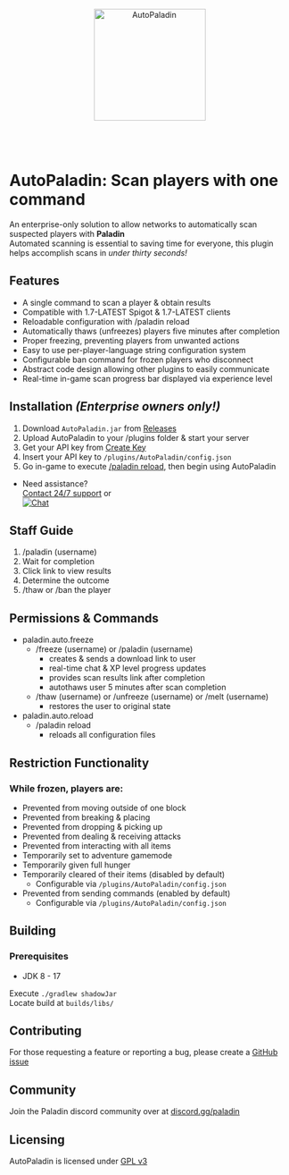<br/>
<a href="https://pld.ac" target="blank_">
    <center><img height="200" alt="AutoPaladin" src="https://cdn.paladin.ac/paladin.svg"/></center>
</a>
<br/> 
<br>
<br>

# <b>AutoPaladin</b>: Scan players with one command
An enterprise-only solution to allow networks to automatically scan suspected players with <b>Paladin</b> <br>
Automated scanning is essential to saving time for everyone, this plugin helps accomplish scans in <i>under thirty seconds!</i>

## <b>Features</b>
- A single command to scan a player & obtain results
- Compatible with 1.7-LATEST Spigot & 1.7-LATEST clients
- Reloadable configuration with /paladin reload
- Automatically thaws (unfreezes) players five minutes after completion
- Proper freezing, preventing players from unwanted actions
- Easy to use per-player-language string configuration system
- Configurable ban command for frozen players who disconnect
- Abstract code design allowing other plugins to easily communicate
- Real-time in-game scan progress bar displayed via experience level

## <b>Installation <i>(Enterprise owners only!)</i></b>
1. Download `AutoPaladin.jar` from [Releases](https://github.com/MoneliteOy/AutoPaladin/releases/latest)<br>
2. Upload AutoPaladin to your /plugins folder & start your server<br>
3. Get your API key from [Create Key](https://dash.paladin.ac/api)<br>
4. Insert your API key to `/plugins/AutoPaladin/config.json`<br>
5. Go in-game to execute <u>/paladin reload</u>, then begin using AutoPaladin<br>
- Need assistance?<br>
    [Contact 24/7 support](https://pld.ac/support) or <br>
        [![Chat](https://img.shields.io/badge/chat-Discord%20Tickets-brightred?style=flat&label=Contact%20us%20via&color=%321a)](https://pld.ac/discord) <br>

## <b>Staff Guide</b>
1. /paladin (username)
2. Wait for completion
3. Click link to view results
4. Determine the outcome
5. /thaw or /ban the player

## <b>Permissions & Commands</b>
- paladin.auto.freeze
    - /freeze (username) or /paladin (username)
        - creates & sends a download link to user
        - real-time chat & XP level progress updates
        - provides scan results link after completion
        - autothaws user 5 minutes after scan completion
    - /thaw (username) or /unfreeze (username) or /melt (username)
        - restores the user to original state
- paladin.auto.reload
    - /paladin reload
        - reloads all configuration files

## <b>Restriction Functionality</b>
### <b>While frozen, players are:</b>
- Prevented from moving outside of one block
- Prevented from breaking & placing
- Prevented from dropping & picking up
- Prevented from dealing & receiving attacks
- Prevented from interacting with all items
- Temporarily set to adventure gamemode
- Temporarily given full hunger
- Temporarily cleared of their items (disabled by default)
    - Configurable via `/plugins/AutoPaladin/config.json`
- Prevented from sending commands (enabled by default)
    - Configurable via `/plugins/AutoPaladin/config.json`

## <b>Building</b>
### Prerequisites
 - JDK 8 - 17

Execute `./gradlew shadowJar` <br>
Locate build at `builds/libs/`

## <b>Contributing</b>
For those requesting a feature or reporting a bug, please create a [GitHub issue](https://github.com/MoneliteOy/AutoPaladin/issues/new)

## <b>Community</b>
Join the Paladin discord community over at [discord.gg/paladin](https://pld.ac/discord)

## <b>Licensing</b>
AutoPaladin is licensed under [GPL v3](https://github.com/MoneliteOy/AutoPaladin/blob/master/LICENSE)